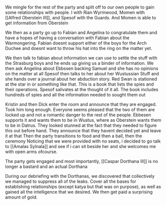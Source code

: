 We mingle for the rest of the party and split off to our own people to gain some relationships with people. I with  Rian Wyrmwood, Momen with [[Alfred Oberstein Ⅲ]], and Spesof with the Guards. And Momen is able to get information from Oberstein

We then as a party go up to Fabian and Angelina to congratulate them and have a hopes of having a conversation with Fabian about the Warmongering. 
Fabian doesnt support either of the boys for the Arch Duchee and doesnt want to throw his hat into the ring on the matter yet.

We then talk to fabian about information we can use to settle the stuff with the Strasburg boys and he ends up giving us a binder of information. We then ask Angelina about Ebbssen backing Samuel and she has no opinions on the matter at all
Spesof then talks to her about her Wustussian Stuff and she hands over a journal about her abduction story.
Red Swan is stationed at the star in or something like that. This is a book that lists the spies and their operations. Spesof salivates at the thought of it all. The book includes hundreds of spies and all the information needed to sought them out

Kristin and then Dick enter the room and announce that they are engaged. Took him long enough. Everyone seems pleased that the two of them are locked up and not a romantic danger to the rest of the people. Ebbesen supports it and wants them to be in Wustus, where as Oberstein wants them to be in Datrus. They looked stunned at the fact that they needed to figure this out before hand. They announce that they havent decided yet and leave it at that 
Then the party transitions to food and then a ball, then the ceremony
Noticing that we were provided with no seats, i decided to go talk to [[Amalas Sylnala]] and see if i can sit beside her and she welcomes me with open arms ofcourse.

The party gets engaged and most importantly, [[Caspar Dorthana Ⅲ]] is no longer a bastard and an actual Dorthana

During our debriefing with the Dorthanas, we discovered that collectively we managed to suppress all of the leaks. Cover all the bases for establishing relationships (except katya but that was on purpose), as well as gained all the intelligence that we desired. We then get paid a surprising amount of gold.